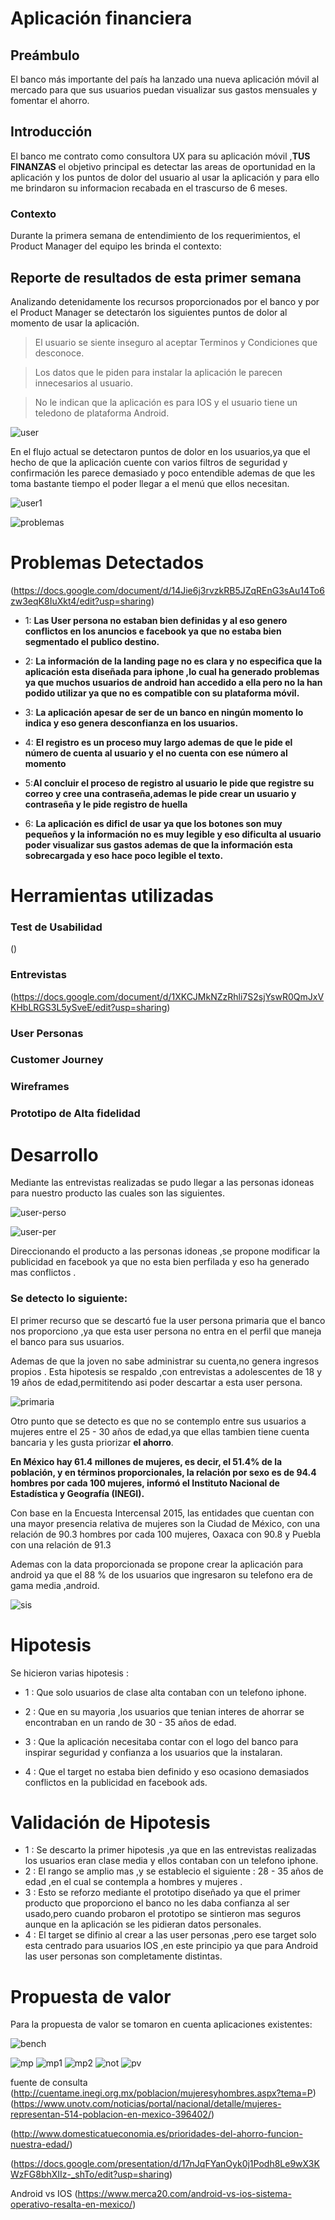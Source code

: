 # Aplicación financiera

## Preámbulo

El banco más importante del país ha lanzado una nueva aplicación móvil al
mercado para que sus usuarios puedan visualizar sus gastos mensuales y fomentar
el ahorro. 

## Introducción
El banco me contrato como consultora UX para su aplicación móvil ,**TUS FINANZAS** el objetivo principal es detectar las areas de oportunidad en la aplicación y los puntos de dolor del usuario al usar la  aplicación  y para ello me brindaron  su informacion recabada en el trascurso de 6 meses.

### Contexto

Durante la primera semana de entendimiento de los requerimientos, el Product
Manager del equipo les brinda el contexto:


## Reporte de resultados  de esta primer semana

Analizando detenidamente los recursos proporcionados por el banco y por el Product Manager se detectarón los siguientes puntos de dolor  al momento de usar la aplicación.

> El usuario se siente inseguro al aceptar Terminos y Condiciones que desconoce.

> Los datos que le piden para instalar la aplicación le parecen innecesarios al usuario.

> No le indican que la aplicación es para IOS y el usuario tiene un teledono de plataforma Android.

![user](imagen/user-flow-inicial.png)


En el flujo actual se detectaron puntos de dolor en los usuarios,ya que el hecho de que la aplicación cuente con  varios filtros de seguridad y confirmación les parece demasiado y poco entendible ademas de que les toma bastante tiempo el poder llegar a el menú que ellos necesitan.

![user1](imagen/user-flow-actual.png)


![problemas](imagen/problemas.png)

# Problemas Detectados 
 (https://docs.google.com/document/d/14Jie6j3rvzkRB5JZqREnG3sAu14To6zw3eqK8IuXkt4/edit?usp=sharing)
 
 - 1: **Las User persona no estaban bien definidas y al eso genero conflictos  en los anuncios e facebook ya que no estaba bien segmentado el publico destino.**

- 2: **La información de la landing page no  es clara y no especifica que la aplicación esta diseñada para iphone ,lo cual ha generado problemas ya que muchos usuarios de android han accedido a ella pero no la han podido utilizar ya que  no es compatible con su plataforma móvil.**

- 3: **La aplicación apesar de ser de un banco en ningún momento lo indica y eso genera desconfianza en los usuarios.**

- 4: **El registro es un proceso muy largo ademas de que le pide el número de cuenta al usuario y el no cuenta con ese número al momento**

- 5:**Al concluir el proceso de registro al usuario le pide que  registre su correo y cree una contraseña,ademas le pide crear un usuario y contraseña y le pide registro de huella**

- 6: **La aplicación es dificl de usar ya que los botones son muy pequeños y la información no es muy legible y eso dificulta al usuario poder visualizar sus gastos ademas de que la información esta sobrecargada y eso hace poco legible el texto.**


# Herramientas utilizadas

### Test de Usabilidad
()
### Entrevistas  
(https://docs.google.com/document/d/1XKCJMkNZzRhli7S2sjYswR0QmJxVKHbLRGS3L5ySveE/edit?usp=sharing)
### User Personas 
### Customer Journey
### Wireframes
### Prototipo de Alta fidelidad

# Desarrollo
Mediante las entrevistas realizadas se pudo llegar  a las personas idoneas  para nuestro producto las cuales son las siguientes.


![user-perso](imagen/user.perso.png)

![user-per](imagen/user-per.png)

Direccionando el producto a las personas idoneas ,se propone modificar la publicidad en facebook ya que no esta bien  perfilada y eso ha generado mas conflictos .


### Se detecto lo siguiente:

El primer recurso que se descartó fue la  user persona  primaria que el banco nos proporciono ,ya que esta user persona no entra en el perfil que maneja el banco para sus usuarios.

Ademas de que la joven no sabe administrar su cuenta,no genera ingresos propios .
Esta hipotesis se respaldo ,con entrevistas a adolescentes de 18 y 19 años de edad,permititendo asi poder descartar a esta user persona.

![primaria](imagen/fiorella-primaria.png)


Otro punto que se detecto es que no se contemplo entre sus usuarios a mujeres entre el 25 - 30 años de edad,ya que ellas tambien tiene cuenta bancaria y les gusta priorizar **el ahorro**.

**En México hay 61.4 millones de mujeres, es decir, el 51.4% de la población, y en términos proporcionales, la relación por sexo es de 94.4 hombres por cada 100 mujeres, informó el Instituto Nacional de Estadística y Geografía (INEGI).**

Con base en la Encuesta Intercensal 2015, las entidades que cuentan con una mayor presencia relativa de mujeres son la Ciudad de México, con una relación de 90.3 hombres por cada 100 mujeres, Oaxaca con 90.8 y Puebla con una relación de 91.3

Ademas con la data  proporcionada se propone crear la aplicación para android ya que el 88 % de los usuarios que ingresaron su telefono era de gama media ,android.

 ![sis](imagen/sis.png)

 # Hipotesis

Se hicieron  varias hipotesis :

- 1 : Que solo usuarios de clase alta contaban con un telefono iphone.

- 2 : Que en su mayoria ,los usuarios que tenian interes de ahorrar se encontraban en un rando de 30 - 35 años de edad.

- 3 : Que la aplicación necesitaba contar con el logo del banco para inspirar seguridad y confianza a los usuarios que la instalaran.
 
- 4 : Que el target no estaba bien definido y eso  ocasiono demasiados conflictos en la publicidad en facebook ads.

# Validación de Hipotesis

- 1 : Se descarto la primer hipotesis ,ya que en las entrevistas realizadas los usuarios eran clase media y ellos contaban con un telefono iphone.
- 2 : El rango se amplio mas ,y se establecio el siguiente : 28 - 35 años de edad ,en el cual se contempla a hombres y mujeres . 
- 3 : Esto se reforzo mediante el prototipo diseñado ya que  el primer producto que proporciono el banco no les daba confianza al ser usado,pero cuando probaron el prototipo se sintieron mas seguros aunque en la aplicación se les pidieran datos personales.
- 4 : El target se difinio al crear a las user personas ,pero ese target solo esta centrado para usuarios IOS ,en este principio ya que para Android las user personas son completamente distintas.


# Propuesta de valor 

Para la propuesta de valor se tomaron en cuenta aplicaciones existentes:

![bench](imagen/bench.png)

![mp](imagen/mp.png)
![mp1](imagen/mp1.png)
![mp2](imagen/mp2.png)
![not](imagen/not.png)
![pv](imagen/pv.png)


fuente de consulta (http://cuentame.inegi.org.mx/poblacion/mujeresyhombres.aspx?tema=P)
(https://www.unotv.com/noticias/portal/nacional/detalle/mujeres-representan-514-poblacion-en-mexico-396402/)

(http://www.domesticatueconomia.es/prioridades-del-ahorro-funcion-nuestra-edad/)

(https://docs.google.com/presentation/d/17nJqFYanOyk0j1Podh8Le9wX3KWzFG8bhXIIz-_shTo/edit?usp=sharing)

Android vs IOS
(https://www.merca20.com/android-vs-ios-sistema-operativo-resalta-en-mexico/)